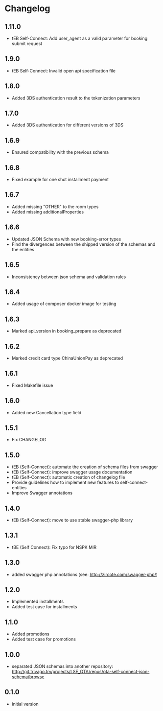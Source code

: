 # Changelog

## 1.11.0
- tEB Self-Connect: Add user_agent as a valid parameter for booking submit request

## 1.9.0
- tEB Self-Connect: Invalid open api specification file

## 1.8.0
- Added 3DS authentication result to the tokenization parameters

## 1.7.0
- Added 3DS authentication for different versions of 3DS

## 1.6.9
- Ensured compatibility with the previous schema

## 1.6.8
- Fixed example for one shot installment payment 

## 1.6.7
- Added missing "OTHER" to the room types
- Added missing additionalProperties

## 1.6.6
- Updated JSON Schema with new booking-error types 
- Find the divergences between the shipped version of the schemas and the entities

## 1.6.5
- Inconsistency between json schema and validation rules

## 1.6.4
- Added usage of composer docker image for testing

## 1.6.3
- Marked api_version in booking_prepare as deprecated

## 1.6.2
- Marked credit card type ChinaUnionPay as deprecated

## 1.6.1
- Fixed Makefile issue

## 1.6.0
- Added new Cancellation type field

## 1.5.1
- Fix CHANGELOG

## 1.5.0
- tEB (Self-Connect): automate the creation of schema files from swagger
- tEB (Self-Connect): improve swagger usage documentation
- tEB (Self-Connect): automatic creation of changelog file
- Provide guidelines how to implement new features to self-connect-entities
- Improve Swagger annotations

## 1.4.0
- tEB (Self-Connect): move to use stable swagger-php library

## 1.3.1
- tBE (Self Connect): Fix typo for NSPK MIR

## 1.3.0
- added swagger php annotations (see: http://zircote.com/swagger-php/)

## 1.2.0
- Implemented installments
- Added test case for installments

## 1.1.0
- Added promotions 
- Added test case for promotions

## 1.0.0
- separated JSON schemas into another repository: http://git.trivago.trv/projects/LSE_OTA/repos/ota-self-connect-json-schema/browse

## 0.1.0
- initial version
